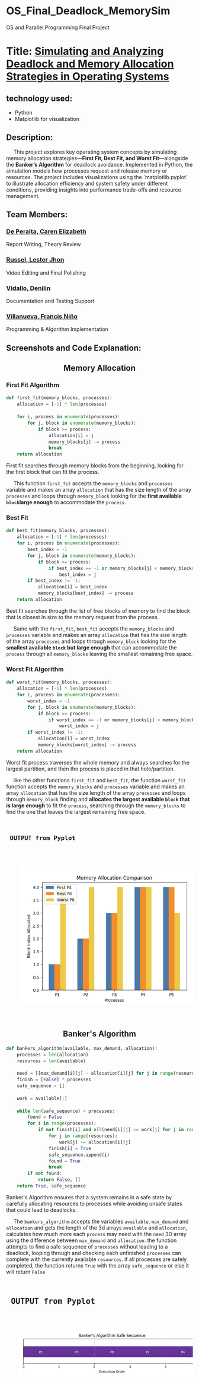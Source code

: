 # OS_Final_Deadlock_MemorySim
OS and Parallel Programming Final Project

<h1><strong>Title: <ins>Simulating and Analyzing Deadlock and Memory Allocation Strategies in Operating Systems</ins></strong></h1>
<p>  </p>

## technology used:
- Python
- Matplotlib for visualization
  
<h2> Description: </h2>
<p> &nbsp;&nbsp;&nbsp;&nbsp; This project explores key operating system concepts by simulating memory allocation strategies—<strong>First Fit, Best Fit, and Worst Fit</strong>—alongside the <strong>Banker’s Algorithm</strong> for deadlock avoidance. Implemented in Python, the simulation models how processes request and release memory or resources. The project includes visualizations using the `matplotlib.pyplot` to illustrate allocation efficiency and system safety under different conditions, providing insights into performance trade-offs and resource management. </p>

<h2> Team Members: </h2>
  
<h3><a href="https://github.com/carendeperalta"> De Peralta, Caren Elizabeth </a></h3>
<p> Report Writing, Theory Review </p>
<h3><a href="https://github.com/Terrrrrrrrrrrrrrrrr"> Russel, Lester Jhon </a></h3>
<p> Video Editing and Final Polishing </p>
<h3><a href="https://github.com/vdenilin"> Vidallo, Denilin </a></h3>
<p> Documentation and Testing Support </p>
<h3><a href="https://github.com/francisvillanueva"> Villanueva, Francis Niño </a></h3>
<p> Programming & Algorithm Implementation </p>
  
<h2> Screenshots and Code Explanation: </h2>
<div align="center">
  <h2><strong> Memory Allocation </strong></h2>
</div>

<h3> First Fit Algorithm </h3>

``` python
def first_fit(memory_blocks, processes):
    allocation = [-1] * len(processes)
    
    for i, process in enumerate(processes):
        for j, block in enumerate(memory_blocks):
            if block >= process:
                allocation[i] = j
                memory_blocks[j] -= process
                break
    return allocation
```

<p> First fit searches through memory blocks from the beginning, looking for the first block that can fit the process. </p>
<p> &nbsp;&nbsp;&nbsp;&nbsp; This function <code>first_fit</code> accepts the <code>memory_blocks</code> and <code>processes</code> variable and makes an array <code>allocation</code> that has the size length of the array <code>processes</code> and loops through <code>memory_block</code> looking for the <strong>first available <code>block</code>large enough</strong> to accommodate the <code>process</code>. </p>


<h3> Best Fit </h3>

``` python
def best_fit(memory_blocks, processes):
    allocation = [-1] * len(processes)
    for i, process in enumerate(processes):
        best_index = -1
        for j, block in enumerate(memory_blocks):
            if block >= process:
                if best_index == -1 or memory_blocks[j] < memory_blocks[best_index]:
                    best_index = j
        if best_index != -1:
            allocation[i] = best_index
            memory_blocks[best_index] -= process
    return allocation
```

<p> Best fit searches through the list of free blocks of memory to find the block that is closest in size to the memory request from the process. </p>
<p> &nbsp;&nbsp;&nbsp;&nbsp; Same with the <code>first_fit</code>, <code>best_fit</code> accepts the <code>memory_blocks</code> and <code>processes</code> variable and makes an array <code>allocation</code> that has the size length of the array <code>processes</code> and loops through <code>memory_block</code> looking for the <strong>smallest available <code>block</code> but large enough</strong> that can accommodate the <code>process</code> through all <code>memory_blocks</code> leaving the smallest remaining free space. </p>

<h3> Worst Fit Algorithm </h3>

``` python
def worst_fit(memory_blocks, processes):
    allocation = [-1] * len(processes)
    for i, process in enumerate(processes):
        worst_index = -1
        for j, block in enumerate(memory_blocks):
            if block >= process:
                if worst_index == -1 or memory_blocks[j] > memory_blocks[worst_index]:
                    worst_index = j
        if worst_index != -1:
            allocation[i] = worst_index
            memory_blocks[worst_index] -= process
    return allocation
```

<p> Worst fit process traverses the whole memory and always searches for the largest partition, and then the process is placed in that hole/partition. </p>
<p> &nbsp;&nbsp;&nbsp;&nbsp; like the other functions <code>first_fit</code> and <code>best_fit</code>, the function <code>worst_fit</code> function accepts the <code>memory_blocks</code> and <code>processes</code> variable and makes an array <code>allocation</code> that has the size length of the array <code>processes</code> and loops through <code>memory_block</code> finding and <strong>allocates the largest available <code>block</code> that is large enough</strong> to fit the <code>process</code>, searching through the <code>memory_blocks</code> to find the one that leaves the largest remaining free space. </p>


<pre>
  <h3> OUTPUT from Pyplot </h3>
  <div align="center">
    <img src="https://github.com/francisvillanueva/OS_Final_Deadlock_MemorySim/blob/main/process_allocation.png">
  </div>
</pre>

<div align="center">
  <h2><strong> Banker's Algorithm </strong></h2>
</div>

``` python
def bankers_algorithm(available, max_demand, allocation):
    processes = len(allocation)
    resources = len(available)

    need = [[max_demand[i][j] - allocation[i][j] for j in range(resources)] for i in range(processes)]
    finish = [False] * processes
    safe_sequence = []

    work = available[:]

    while len(safe_sequence) < processes:
        found = False
        for i in range(processes):
            if not finish[i] and all(need[i][j] <= work[j] for j in range(resources)):
                for j in range(resources):
                    work[j] += allocation[i][j]
                finish[i] = True
                safe_sequence.append(i)
                found = True
                break
        if not found:
            return False, []
    return True, safe_sequence
```

<p> Banker's Algorithm ensures that a system remains in a safe state by carefully allocating resources to processes while avoiding unsafe states that could lead to deadlocks. </p>
<p> &nbsp;&nbsp;&nbsp;&nbsp; The <code>bankers_algorithm</code> accepts the variables <code>available</code>, <code>max_demand</code> and <code>allocation</code> and gets the length of the 3d arrays <code>available</code> and <code>allocation</code>, calculates how much more each <code>process</code> may need with the <code>need</code> 3D array using the difference between <code>max_demand</code> and <code>allocation</code>. the function attempts to find a safe sequence of <code>processes</code> without leading to a deadlock, looping through and checking each unfinished <code>processes</code> can complete with the currently available <code>resources</code>. if all processes are safely completed, the function returns <code>True</code> with the array <code>safe_sequence</code> or else it will return <code>False</code></p>
<pre>
  <h2> OUTPUT from Pyplot </h2>
  <div align="center">
    <img src="https://github.com/francisvillanueva/OS_Final_Deadlock_MemorySim/blob/main/sequence_chart.png">
  </div>  
</pre>



